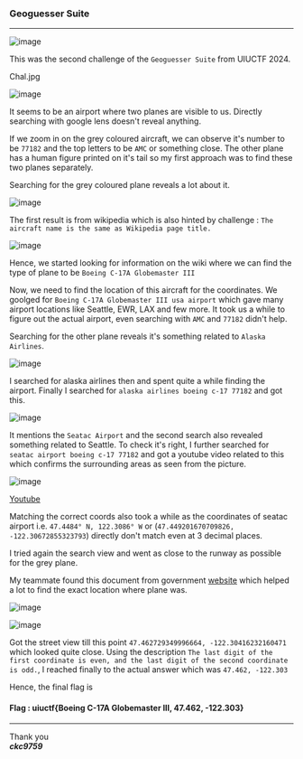 ### Geoguesser Suite

---

![image](https://github.com/ckc9759/CTF_writeups/assets/95117634/97e12899-3000-4dc9-897a-d5cfe098e627)  

This was the second challenge of the `Geoguesser Suite` from UIUCTF 2024.  

Chal.jpg  
  
![image](https://github.com/ckc9759/CTF_writeups/assets/95117634/9eae498f-045b-4cb0-959d-4680ee9ca741)  

It seems to be an airport where two planes are visible to us. Directly searching with google lens doesn't reveal anything.

If we zoom in on the grey coloured aircraft, we can observe it's number to be `77182` and the top letters to be `AMC` or something close. The other plane has a human figure printed on it's tail so my first approach was to find these two planes separately.

Searching for the grey coloured plane reveals a lot about it.  
  
![image](https://github.com/ckc9759/CTF_writeups/assets/95117634/b227b826-a41b-42da-b464-a784acebdea7)  

The first result is from wikipedia which is also hinted by challenge : `The aircraft name is the same as Wikipedia page title.`  
  
![image](https://github.com/ckc9759/CTF_writeups/assets/95117634/49c96f38-5269-42a4-af35-4c5aaa98ca88)  

Hence, we started looking for information on the wiki where we can find the type of plane to be `Boeing C-17A Globemaster III`  

Now, we need to find the location of this aircraft for the coordinates. We goolged for `Boeing C-17A Globemaster III usa airport` which gave many airport locations like Seattle, EWR, LAX and few more.
It took us a while to figure out the actual airport, even searching with `AMC` and `77182` didn't help.

Searching for the other plane reveals it's something related to `Alaska Airlines`.
  
![image](https://github.com/ckc9759/CTF_writeups/assets/95117634/6dd3525d-7dfa-4914-8bcf-1902e5d53571)

I searched for alaska airlines then and spent quite a while finding the airport. Finally I searched for `alaska airlines boeing c-17 77182` and got this.

![image](https://github.com/ckc9759/CTF_writeups/assets/95117634/0d0537d8-4405-4b73-9642-2dff053f8726)

It mentions the `Seatac Airport` and the second search also revealed something related to Seattle. To check it's right, I further searched for `seatac airport boeing c-17 77182` and got a youtube video related to this which confirms the surrounding areas as seen from the picture.

![image](https://github.com/ckc9759/CTF_writeups/assets/95117634/3da7aee5-24cf-4b08-b8a4-e13c04a646b1)

[Youtube](https://www.youtube.com/watch?app=desktop&v=pa2WWaGbzEo)

Matching the correct coords also took a while as the coordinates of seatac airport i.e. `47.4484° N, 122.3086° W` or (`47.449201670709826, -122.30672855323793`) directly don't match even at 3 decimal places.

I tried again the search view and went as close to the runway as possible for the grey plane. 

My teammate found this document from government [website](https://www.faa.gov/air_traffic/flight_info/aeronav/acf/media/Presentations/14-02-RD286_SEA_Airport%20Diagram.pdf) which helped a lot to find the exact location where plane was.

![image](https://github.com/ckc9759/CTF_writeups/assets/95117634/cdfd22a3-fcf0-46fc-9f18-77bc9c295165)

![image](https://github.com/ckc9759/CTF_writeups/assets/95117634/d949d3d8-1d56-434c-8c22-f4ca90187eda)

Got the street view till this point `47.462729349996664, -122.30416232160471` which looked quite close. Using the description `The last digit of the first coordinate is even, and the last digit of the second coordinate is odd.`, I reached finally to the actual answer which was `47.462, -122.303`

Hence, the final flag is

#### Flag : uiuctf{Boeing C-17A Globemaster III, 47.462, -122.303}

---

Thank you  
***ckc9759***


